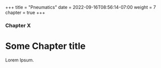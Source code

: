 +++
title = "Pneumatics"
date = 2022-09-16T08:56:14-07:00
weight = 7
chapter = true
+++

### Chapter X

# Some Chapter title

Lorem Ipsum.